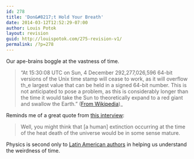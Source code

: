```yaml
---
id: 278
title: 'Don&#8217;t Hold Your Breath'
date: 2014-03-12T12:52:29-07:00
author: Louis Potok
layout: revision
guid: http://louispotok.com/275-revision-v1/
permalink: /?p=278
---
```

Our ape-brains boggle at the vastness of time.

> &#8220;At 15:30:08 UTC on Sun, 4 December 292,277,026,596 64-bit versions of the Unix time stamp will cease to work, as it will overflow th_e largest value that can be held in a signed 64-bit number. This is not anticipated to pose a problem, as this is considerably longer than the time it would take the Sun to theoretically expand to a red giant and swallow the Earth.&#8221; ([From Wikipedia](http://en.wikipedia.org/wiki/Unix_time))_

Reminds me of a great quote from [this interview](http://www.theatlantic.com/technology/archive/2012/03/were-underestimating-the-risk-of-human-extinction/253821/):

> Well, you might think that [a human] extinction occurring at the time of the heat death of the universe would be in some sense mature.

Physics is second only to [Latin American authors](http://www.amazon.com/gp/product/0394752848/ref=as_li_ss_tl?ie=UTF8&camp=1789&creative=390957&creativeASIN=0394752848&linkCode=as2&tag=capilactio-20) in helping us understand the weirdness of time.
